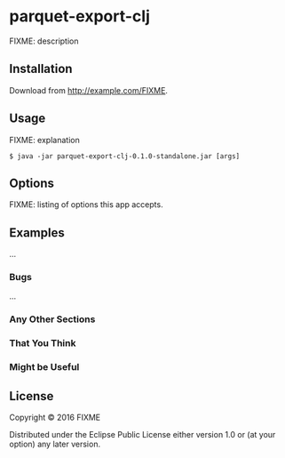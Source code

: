 # parquet-export-clj

FIXME: description

## Installation

Download from http://example.com/FIXME.

## Usage

FIXME: explanation

    $ java -jar parquet-export-clj-0.1.0-standalone.jar [args]

## Options

FIXME: listing of options this app accepts.

## Examples

...

### Bugs

...

### Any Other Sections
### That You Think
### Might be Useful

## License

Copyright © 2016 FIXME

Distributed under the Eclipse Public License either version 1.0 or (at
your option) any later version.
